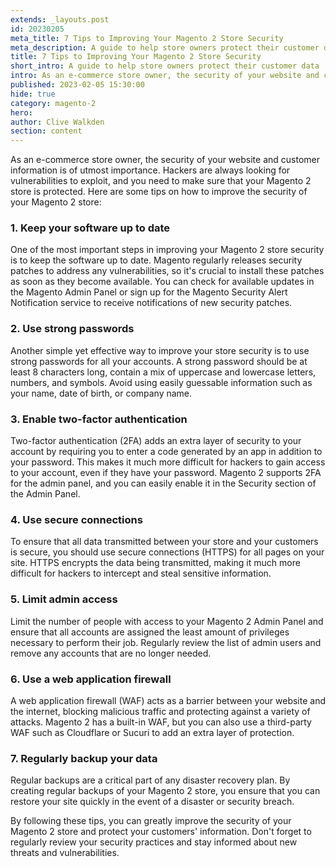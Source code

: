 ```yaml
---
extends: _layouts.post
id: 20230205
meta_title: 7 Tips to Improving Your Magento 2 Store Security
meta_description: A guide to help store owners protect their customer data
title: 7 Tips to Improving Your Magento 2 Store Security
short_intro: A guide to help store owners protect their customer data
intro: As an e-commerce store owner, the security of your website and customer information is of utmost importance.
published: 2023-02-05 15:30:00
hide: true
category: magento-2
hero:
author: Clive Walkden
section: content
---
```


As an e-commerce store owner, the security of your website and customer information is of utmost importance. Hackers are always looking for vulnerabilities to exploit, and you need to make sure that your Magento 2 store is protected. Here are some tips on how to improve the security of your Magento 2 store:

### 1. Keep your software up to date
One of the most important steps in improving your Magento 2 store security is to keep the software up to date. Magento regularly releases security patches to address any vulnerabilities, so it's crucial to install these patches as soon as they become available. You can check for available updates in the Magento Admin Panel or sign up for the Magento Security Alert Notification service to receive notifications of new security patches.

### 2. Use strong passwords
Another simple yet effective way to improve your store security is to use strong passwords for all your accounts. A strong password should be at least 8 characters long, contain a mix of uppercase and lowercase letters, numbers, and symbols. Avoid using easily guessable information such as your name, date of birth, or company name.

### 3. Enable two-factor authentication
Two-factor authentication (2FA) adds an extra layer of security to your account by requiring you to enter a code generated by an app in addition to your password. This makes it much more difficult for hackers to gain access to your account, even if they have your password. Magento 2 supports 2FA for the admin panel, and you can easily enable it in the Security section of the Admin Panel.

### 4. Use secure connections
To ensure that all data transmitted between your store and your customers is secure, you should use secure connections (HTTPS) for all pages on your site. HTTPS encrypts the data being transmitted, making it much more difficult for hackers to intercept and steal sensitive information.

### 5. Limit admin access
Limit the number of people with access to your Magento 2 Admin Panel and ensure that all accounts are assigned the least amount of privileges necessary to perform their job. Regularly review the list of admin users and remove any accounts that are no longer needed.

### 6. Use a web application firewall
A web application firewall (WAF) acts as a barrier between your website and the internet, blocking malicious traffic and protecting against a variety of attacks. Magento 2 has a built-in WAF, but you can also use a third-party WAF such as Cloudflare or Sucuri to add an extra layer of protection.

### 7. Regularly backup your data
Regular backups are a critical part of any disaster recovery plan. By creating regular backups of your Magento 2 store, you ensure that you can restore your site quickly in the event of a disaster or security breach.

By following these tips, you can greatly improve the security of your Magento 2 store and protect your customers' information. Don't forget to regularly review your security practices and stay informed about new threats and vulnerabilities.